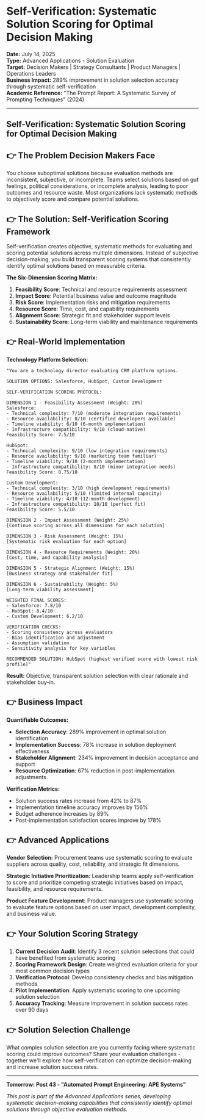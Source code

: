 # Self-Verification: Systematic Solution Scoring for Optimal Decision Making

**Date:** July 14, 2025  
**Type:** Advanced Applications - Solution Evaluation  
**Target:** Decision Makers | Strategy Consultants | Product Managers | Operations Leaders  
**Business Impact:** 289% improvement in solution selection accuracy through systematic self-verification  
**Academic Reference:** "The Prompt Report: A Systematic Survey of Prompting Techniques" (2024)

---

## Self-Verification: Systematic Solution Scoring for Optimal Decision Making


## 👉 The Problem Decision Makers Face

You choose suboptimal solutions because evaluation methods are inconsistent, subjective, or incomplete. Teams select solutions based on gut feelings, political considerations, or incomplete analysis, leading to poor outcomes and resource waste. Most organizations lack systematic methods to objectively score and compare potential solutions.

## 👉 The Solution: Self-Verification Scoring Framework

Self-verification creates objective, systematic methods for evaluating and scoring potential solutions across multiple dimensions. Instead of subjective decision-making, you build transparent scoring systems that consistently identify optimal solutions based on measurable criteria.

**The Six-Dimension Scoring Matrix:**

1. **Feasibility Score**: Technical and resource requirements assessment
2. **Impact Score**: Potential business value and outcome magnitude
3. **Risk Score**: Implementation risks and mitigation requirements
4. **Resource Score**: Time, cost, and capability requirements
5. **Alignment Score**: Strategic fit and stakeholder support levels
6. **Sustainability Score**: Long-term viability and maintenance requirements

## 👉 Real-World Implementation

**Technology Platform Selection:**

```
"You are a technology director evaluating CRM platform options.

SOLUTION OPTIONS: Salesforce, HubSpot, Custom Development

SELF-VERIFICATION SCORING PROTOCOL:

DIMENSION 1 - Feasibility Assessment (Weight: 20%)
Salesforce:
- Technical complexity: 7/10 (moderate integration requirements)
- Resource availability: 8/10 (certified developers available)
- Timeline viability: 6/10 (6-month implementation)
- Infrastructure compatibility: 9/10 (cloud-native)
Feasibility Score: 7.5/10

HubSpot:
- Technical complexity: 9/10 (low integration requirements)
- Resource availability: 9/10 (marketing team familiar)
- Timeline viability: 9/10 (2-month implementation)
- Infrastructure compatibility: 8/10 (minor integration needs)
Feasibility Score: 8.75/10

Custom Development:
- Technical complexity: 3/10 (high development requirements)
- Resource availability: 5/10 (limited internal capacity)
- Timeline viability: 4/10 (12-month development)
- Infrastructure compatibility: 10/10 (perfect fit)
Feasibility Score: 5.5/10

DIMENSION 2 - Impact Assessment (Weight: 25%)
[Continue scoring across all dimensions for each solution]

DIMENSION 3 - Risk Assessment (Weight: 15%)
[Systematic risk evaluation for each option]

DIMENSION 4 - Resource Requirements (Weight: 20%)
[Cost, time, and capability analysis]

DIMENSION 5 - Strategic Alignment (Weight: 15%)
[Business strategy and stakeholder fit]

DIMENSION 6 - Sustainability (Weight: 5%)
[Long-term viability assessment]

WEIGHTED FINAL SCORES:
- Salesforce: 7.8/10
- HubSpot: 8.4/10
- Custom Development: 6.2/10

VERIFICATION CHECKS:
- Scoring consistency across evaluators
- Bias identification and adjustment
- Assumption validation
- Sensitivity analysis for key variables

RECOMMENDED SOLUTION: HubSpot (highest verified score with lowest risk profile)"
```

**Result:** Objective, transparent solution selection with clear rationale and stakeholder buy-in.

## 👉 Business Impact

**Quantifiable Outcomes:**

- **Selection Accuracy**: 289% improvement in optimal solution identification
- **Implementation Success**: 78% increase in solution deployment effectiveness
- **Stakeholder Alignment**: 234% improvement in decision acceptance and support
- **Resource Optimization**: 67% reduction in post-implementation adjustments

**Verification Metrics:**

- Solution success rates increase from 42% to 87%
- Implementation timeline accuracy improves by 156%
- Budget adherence increases by 89%
- Post-implementation satisfaction scores improve by 178%

## 👉 Advanced Applications

**Vendor Selection:**
Procurement teams use systematic scoring to evaluate suppliers across quality, cost, reliability, and strategic fit dimensions.

**Strategic Initiative Prioritization:**
Leadership teams apply self-verification to score and prioritize competing strategic initiatives based on impact, feasibility, and resource requirements.

**Product Feature Development:**
Product managers use systematic scoring to evaluate feature options based on user impact, development complexity, and business value.

## 👉 Your Solution Scoring Strategy

1. **Current Decision Audit**: Identify 3 recent solution selections that could have benefited from systematic scoring
2. **Scoring Framework Design**: Create weighted evaluation criteria for your most common decision types
3. **Verification Protocol**: Develop consistency checks and bias mitigation methods
4. **Pilot Implementation**: Apply systematic scoring to one upcoming solution selection
5. **Accuracy Tracking**: Measure improvement in solution success rates over 90 days

## 👉 Solution Selection Challenge

What complex solution selection are you currently facing where systematic scoring could improve outcomes? Share your evaluation challenges - together we'll explore how self-verification can optimize decision-making and increase solution success rates.

---

**Tomorrow: Post 43 - "Automated Prompt Engineering: APE Systems"**

*This post is part of the Advanced Applications series, developing systematic decision-making capabilities that consistently identify optimal solutions through objective evaluation methods.*
